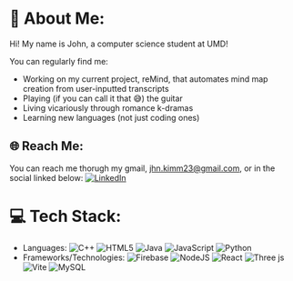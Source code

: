 # 💫 About Me:
Hi!
My name is John, a computer science student at UMD! 

You can regularly find me:
- Working on my current project, reMind, that automates mind map creation from user-inputted transcripts
- Playing (if you can call it that 😅) the guitar
- Living vicariously through romance k-dramas
- Learning new languages (not just coding ones)

## 🌐 Reach Me:
You can reach me thorugh my gmail, jhn.kimm23@gmail.com, or in the social linked below:
[![LinkedIn](https://img.shields.io/badge/LinkedIn-%230077B5.svg?logo=linkedin&logoColor=white)](https://linkedin.com/in/jhn-kim) 

# 💻 Tech Stack:
- Languages: ![C++](https://img.shields.io/badge/c++-%2300599C.svg?style=for-the-badge&logo=c%2B%2B&logoColor=white) ![HTML5](https://img.shields.io/badge/html5-%23E34F26.svg?style=for-the-badge&logo=html5&logoColor=white) ![Java](https://img.shields.io/badge/java-%23ED8B00.svg?style=for-the-badge&logo=openjdk&logoColor=white) ![JavaScript](https://img.shields.io/badge/javascript-%23323330.svg?style=for-the-badge&logo=javascript&logoColor=%23F7DF1E) ![Python](https://img.shields.io/badge/python-3670A0?style=for-the-badge&logo=python&logoColor=ffdd54)
- Frameworks/Technologies: ![Firebase](https://img.shields.io/badge/firebase-%23039BE5.svg?style=for-the-badge&logo=firebase) ![NodeJS](https://img.shields.io/badge/node.js-6DA55F?style=for-the-badge&logo=node.js&logoColor=white) ![React](https://img.shields.io/badge/react-%2320232a.svg?style=for-the-badge&logo=react&logoColor=%2361DAFB) ![Three js](https://img.shields.io/badge/threejs-black?style=for-the-badge&logo=three.js&logoColor=white) ![Vite](https://img.shields.io/badge/vite-%23646CFF.svg?style=for-the-badge&logo=vite&logoColor=white) ![MySQL](https://img.shields.io/badge/mysql-%2300000f.svg?style=for-the-badge&logo=mysql&logoColor=white)
